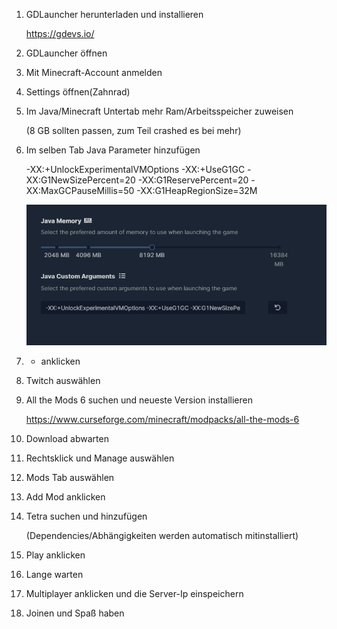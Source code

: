1. GDLauncher herunterladen und installieren
	
	https://gdevs.io/

2. GDLauncher öffnen

3. Mit Minecraft-Account anmelden

4. Settings öffnen(Zahnrad)

5. Im Java/Minecraft Untertab mehr Ram/Arbeitsspeicher zuweisen 
	
	(8 GB sollten passen, zum Teil crashed es bei mehr)

6. Im selben Tab Java Parameter hinzufügen
	
	-XX:+UnlockExperimentalVMOptions 
	-XX:+UseG1GC 
	-XX:G1NewSizePercent=20 
	-XX:G1ReservePercent=20 
	-XX:MaxGCPauseMillis=50 
	-XX:G1HeapRegionSize=32M
	
	![Java Args](/images/ATM6/GDLauncher/JavaArgs.png)
	
7. + anklicken

8. Twitch auswählen

9. All the Mods 6 suchen und neueste Version installieren
	
	https://www.curseforge.com/minecraft/modpacks/all-the-mods-6
	
10. Download abwarten

11. Rechtsklick und Manage auswählen

12. Mods Tab auswählen

13. Add Mod anklicken
	
14. Tetra suchen und hinzufügen
	
	(Dependencies/Abhängigkeiten werden automatisch mitinstalliert)
		
15. Play anklicken

16. Lange warten

17. Multiplayer anklicken und die Server-Ip einspeichern

18. Joinen und Spaß haben
